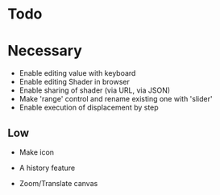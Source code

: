  # Todo
 
 # Necessary
 
  - Enable editing value with keyboard
  - Enable editing Shader in browser
  - Enable sharing of shader (via URL, via JSON)
  - Make 'range' control and rename existing one with 'slider'
  - Enable execution of displacement by step
 
 ## Low
 
  - Make icon

 - A history feature
 - Zoom/Translate canvas
